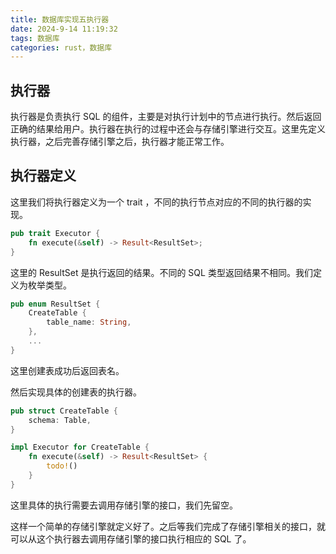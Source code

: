 ```yaml
---
title: 数据库实现五执行器
date: 2024-9-14 11:19:32
tags: 数据库
categories: rust，数据库
---
```

## 执行器
执行器是负责执行 SQL 的组件，主要是对执行计划中的节点进行执行。然后返回正确的结果给用户。执行器在执行的过程中还会与存储引擎进行交互。这里先定义执行器，之后完善存储引擎之后，执行器才能正常工作。
## 执行器定义
这里我们将执行器定义为一个 trait ，不同的执行节点对应的不同的执行器的实现。
```rust
pub trait Executor {
    fn execute(&self) -> Result<ResultSet>;
}
```
这里的 ResultSet 是执行返回的结果。不同的 SQL 类型返回结果不相同。我们定义为枚举类型。
```rust
pub enum ResultSet {
    CreateTable {
        table_name: String,
    },
    ...
}
```
这里创建表成功后返回表名。

然后实现具体的创建表的执行器。
```rust
pub struct CreateTable {
    schema: Table,
}

impl Executor for CreateTable {
    fn execute(&self) -> Result<ResultSet> {
        todo!()
    }
}
```
这里具体的执行需要去调用存储引擎的接口，我们先留空。

这样一个简单的存储引擎就定义好了。之后等我们完成了存储引擎相关的接口，就可以从这个执行器去调用存储引擎的接口执行相应的 SQL 了。